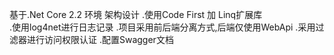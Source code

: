基于.Net Core 2.2 环境
架构设计 
.使用Code First 加 Linq扩展库<br/>
.使用log4net进行日志记录
.项目采用前后端分离方式,后端仅使用WebApi
.采用过滤器进行访问权限认证
.配置Swagger文档
